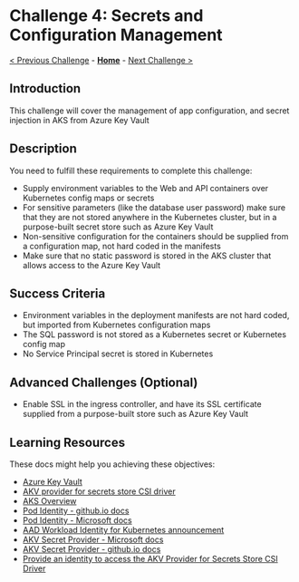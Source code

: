 # Challenge 4: Secrets and Configuration Management

[< Previous Challenge](./03-aks_monitoring.md) - **[Home](../README.md)** - [Next Challenge >](./05-aks_security.md)

## Introduction

This challenge will cover the management of app configuration, and secret injection in AKS from Azure Key Vault

## Description

You need to fulfill these requirements to complete this challenge:

- Supply environment variables to the Web and API containers over Kubernetes config maps or secrets
- For sensitive parameters (like the database user password) make sure that they are not stored anywhere in the Kubernetes cluster, but in a purpose-built secret store such as Azure Key Vault
- Non-sensitive configuration for the containers should be supplied from a configuration map, not hard coded in the manifests
- Make sure that no static password is stored in the AKS cluster that allows access to the Azure Key Vault

## Success Criteria

- Environment variables in the deployment manifests are not hard coded, but imported from Kubernetes configuration maps
- The SQL password is not stored as a Kubernetes secret or Kubernetes config map
- No Service Principal secret is stored in Kubernetes

## Advanced Challenges (Optional)

- Enable SSL in the ingress controller, and have its SSL certificate supplied from a purpose-built store such as Azure Key Vault

## Learning Resources

These docs might help you achieving these objectives:

- [Azure Key Vault](https://docs.microsoft.com/azure/key-vault/general/basic-concepts)
- [AKV provider for secrets store CSI driver](https://github.com/Azure/secrets-store-csi-driver-provider-azure)
- [AKS Overview](https://docs.microsoft.com/azure/aks/)
- [Pod Identity - github.io docs](https://azure.github.io/aad-pod-identity/docs/getting-started/)
- [Pod Identity - Microsoft docs](https://docs.microsoft.com/azure/aks/use-azure-ad-pod-identity)
- [AAD Workload Identity for Kubernetes announcement](https://cloudblogs.microsoft.com/opensource/2022/01/18/announcing-azure-active-directory-azure-ad-workload-identity-for-kubernetes/)
- [AKV Secret Provider - Microsoft docs](https://docs.microsoft.com/azure/aks/csi-secrets-store-driver)
- [AKV Secret Provider - github.io docs](https://azure.github.io/secrets-store-csi-driver-provider-azure/docs/)
- [Provide an identity to access the AKV Provider for Secrets Store CSI Driver](https://docs.microsoft.com/azure/aks/csi-secrets-store-identity-access)
